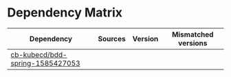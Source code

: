 # Dependency Matrix

Dependency | Sources | Version | Mismatched versions
---------- | ------- | ------- | -------------------
[cb-kubecd/bdd-spring-1585427053](https://github.com/cb-kubecd/bdd-spring-1585427053.git) |  | []() | 
